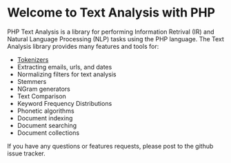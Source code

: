 # Welcome to Text Analysis with PHP

PHP Text Analysis is a library for performing Information Retrival (IR) and Natural Language Processing (NLP) tasks using the PHP language. 
The Text Analysis library provides many features and tools for:

 * [Tokenizers](tokenizers.md)
 * Extracting emails, urls, and dates
 * Normalizing filters for text analysis
 * Stemmers
 * NGram generators
 * Text Comparison
 * Keyword Frequency Distributions
 * Phonetic algorithms
 * Document indexing
 * Document searching
 * Document collections


If you have any questions or features requests, please post to the github issue tracker. 



